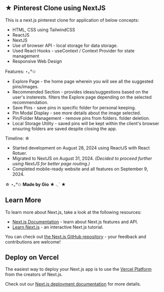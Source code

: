 ## ★ Pinterest Clone using NextJS 

This is a next.js pinterest clone for application of below concepts: 
- HTML, CSS using TailwindCSS
- ReactJS
- NextJS
- Use of browser API - local storage for data storage.
- Used React Hooks - useContext / Context Provider for state management
- Responsive Web Design

Features: ⋆｡°✩
- Explore Page - the home page wherein you will see all the suggested pins/images.
- Recommended Section - provides ideas/suggestions based on the user's insterests. filters the Explore page depending on the selected recommendation.
- Save Pins - save pins in specific folder for personal keeping.
- Pin Modal Display - see more details about the image selected.
- Pin/Folder Management - remove pins from folders. folder deletion.
- Local Storage Utility - saved pins will be kept within the client's browser ensuring folders are saved despite closing the app.

Timeline: ☆
- Started development on August 28, 2024 using ReactJS with React Rotuer.
- Migrated to NextJS on August 31, 2024. _(Decided to proceed further using NextJS for better page routing.)_
- Completed mobile-ready website and all features on September 9, 2024.

☆ ⋆｡°✩ **Made by Gio** ★ ˗ˏˋ ★

## Learn More

To learn more about Next.js, take a look at the following resources:

- [Next.js Documentation](https://nextjs.org/docs) - learn about Next.js features and API.
- [Learn Next.js](https://nextjs.org/learn) - an interactive Next.js tutorial.

You can check out [the Next.js GitHub repository](https://github.com/vercel/next.js/) - your feedback and contributions are welcome!

## Deploy on Vercel

The easiest way to deploy your Next.js app is to use the [Vercel Platform](https://vercel.com/new?utm_medium=default-template&filter=next.js&utm_source=create-next-app&utm_campaign=create-next-app-readme) from the creators of Next.js.

Check out our [Next.js deployment documentation](https://nextjs.org/docs/deployment) for more details.
